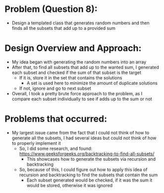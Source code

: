 # Problem (Question 8):
- Design a templated class that generates random numbers and then finds all the subsets that add up to a provided sum

# Design Overview and Approach:
- My idea began with generating the random numbers into an array
- After that, to find all subsets that add up to the wanted sum, I generated each subset and checked if the sum of that subset is the target
    - If it is, store it in the set that contains the solutions
        - A set is used here to minimize the amount of duplicate solutions
    - If not, ignore and go to next subset
- Overall, I took a pretty brute force approach to the problem, as I compare each subset individually to see if adds up to the sum or not

# Problems that occurred:
- My largest issue came from the fact that I could not think of how to generate all the subsets, I had several ideas but could not think of how to properly implement it
    - So, I did some research, and found: https://www.geeksforgeeks.org/backtracking-to-find-all-subsets/
        - This showcases how to generate the subsets via recursion and backtracking
    - So, because of this, I could figure out how to apply this idea of recursion and backtracking to find the subsets that contain the sum
        - Each subset generated would be checked, if it was the sum it would be stored, otherwise it was ignored
